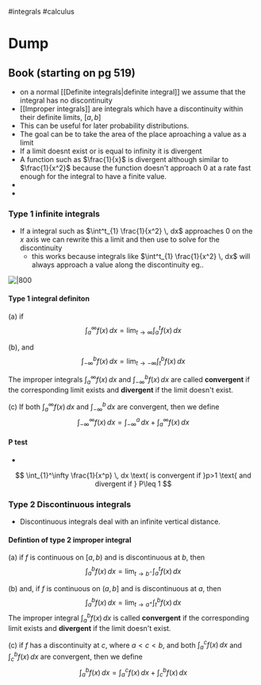#integrals #calculus 


# Dump


## Book (starting  on pg 519)
-  on a normal [[Definite integrals|definite integral]] we assume that the integral has no discontinuity
- [[Improper integrals]] are integrals which have  a discontinuity within their definite limits, $[a,b]$
- This can be useful for later probability distributions.
- The goal can be to take the area of the place aproaching a value as  a limit 
- If a limit doesnt exist or is equal to infinity it is divergent
- A function  such as $\frac{1}{x}$ is divergent although similar to $\frac{1}{x^2}$  because the function doesn't approach 0 at a rate fast enough for the integral to have a finite value. 
- 
- 

### Type 1 infinite integrals
- If a integral such as $\int^t_{1} \frac{1}{x^2} \, dx$ approaches 0 on the $x$ axis we can rewrite this a limit and then use to solve for the discontinuity 
	- this  works because integrals like $\int^t_{1} \frac{1}{x^2} \, dx$ will always approach a value along the discontinuity eg..

![|800](https://i.imgur.com/Vb02z78.png)

#### **Type 1 integral definiton**

(a) if $$\int^\infty_{a}f(x)  \, dx =\lim_{ t \to \infty } \int_{a}^t f(x) \, dx$$


(b), and 
$$
\int_{-\infty}^b f(x) \, dx =
\lim_{ t \to -\infty } \int_{t}^b f(x) \, dx 
$$


 The improper integrals $\int_{a}^{\infty} f(x) \, dx$ and $\int_{-\infty}^{b} f(x) \, dx$ are called **convergent** if the corresponding limit exists and **divergent** if the limit doesn't exist. 

(c) If both $\int^\infty_{a} f(x)  \, dx$ and $\int^b_{-\infty}  \, dx$ are convergent, then we define
$$
\int_{-\infty}^{\infty} f(x) \, dx =\int_{-\infty}^a  \, dx +\int ^\infty_{a}f(x) \, dx 
$$

#### P test
- 

$$
\int_{1}^\infty \frac{1}{x^p}  \, dx \text{ is convergent if }p>1 \text{ and divergent if } P\leq 1
$$


### Type 2 Discontinuous integrals
- Discontinuous integrals deal with an infinite vertical distance.

#### Defintion of type 2 improper integral 

(a) if $f$ is continuous on $[a,b)$ and is discontinuous at $b$, then 
$$
\int_{a}^b f(x)  \, dx =\lim_{ t \to b^- } \int^t_{a}f(x)  \, dx 
$$

(b) and, if $f$ is continuous on $(a,b]$ and is discontinuous at $a,$ then
$$
\int_{a}^b f(x)  \, dx =\lim_{ t \to a^+ } \int_{t}^b f(x) \, dx  
$$
The improper integral $\int_{a}^b f(x) \, dx$ is called **convergent** if the corresponding limit exists and **divergent** if the limit doesn't exist. 

(c) if $f$ has a discontinuity at $c$, where $a<c<b$, and both $\int_{a}^c f(x) \, dx$ and $\int_{c}^b f(x) \, dx$ are convergent, then we define
$$
\int_{a}^b f(x) \, dx = \int_{a}^c  f(x) \, dx +\int_{c}^b f(x)  \, dx 
$$
